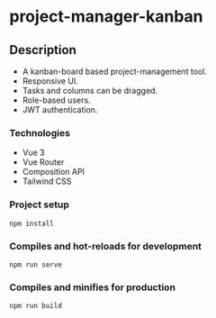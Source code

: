 # project-manager-kanban

## Description
- A kanban-board based project-management tool.
- Responsive UI.
- Tasks and columns can be dragged.
- Role-based users.
- JWT authentication.

### Technologies
- Vue 3
- Vue Router
- Composition API
- Tailwind CSS

### Project setup
```
npm install
```

### Compiles and hot-reloads for development
```
npm run serve
```

### Compiles and minifies for production
```
npm run build
```
